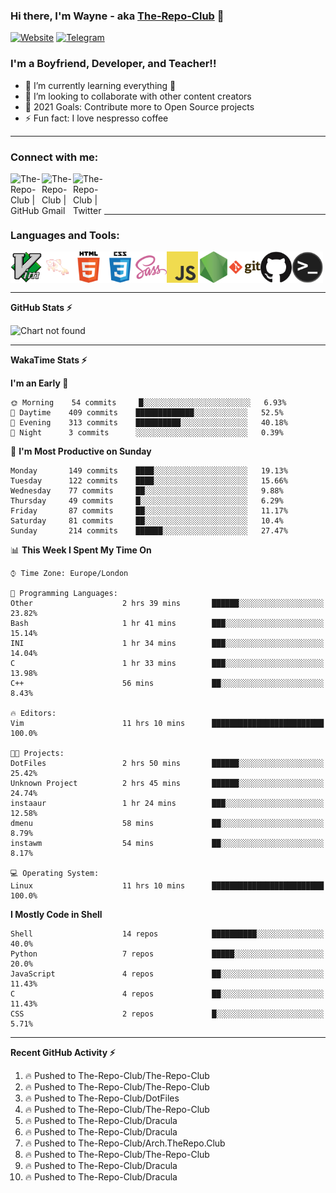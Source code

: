 ### Hi there, I'm Wayne - aka [The-Repo-Club][website] 👋

[![Website](https://img.shields.io/website?label=github.com/The-Repo-Club/&color=orange&style=flat-square&url=https://github.com/The-Repo-Club/)][website]
[![Telegram](https://img.shields.io/badge/Chat%20on-Telegram-orange.svg?color=orange&logo=telegram&style=flat-square)][telegram]

### I'm a Boyfriend, Developer, and Teacher!!

- 🌱 I’m currently learning everything 🤣
- 👯 I’m looking to collaborate with other content creators
- 🥅 2021 Goals: Contribute more to Open Source projects
- ⚡ Fun fact: I love nespresso coffee

---
### Connect with me:

[<img align="left" alt="The-Repo-Club | GitHub" width="50px" src="https://cdn.jsdelivr.net/npm/simple-icons@v3/icons/github.svg" />][website]
[<img align="left" alt="The-Repo-Club | Gmail" width="50px" src="https://cdn.jsdelivr.net/npm/simple-icons@v3/icons/gmail.svg" />][email]
[<img align="left" alt="The-Repo-Club | Twitter" width="50px" src="https://cdn.jsdelivr.net/npm/simple-icons@v3/icons/telegram.svg" />][telegram]

[website]: https://github.com/The-Repo-Club/
[email]: mailto:wayne6324@gmail.com
[telegram]: https://t.me/TheRepoClub

<br />
<br />
<br />

---
### Languages and Tools:

<img align="left" alt="Vim" width="50px" src="https://raw.githubusercontent.com/github/explore/80688e429a7d4ef2fca1e82350fe8e3517d3494d/topics/vim/vim.png" />
<img align="left" alt="Fish" width="50px" src="https://raw.githubusercontent.com/github/explore/80688e429a7d4ef2fca1e82350fe8e3517d3494d/topics/fish/fish.png" />
<img align="left" alt="HTML5" width="50px" src="https://raw.githubusercontent.com/github/explore/80688e429a7d4ef2fca1e82350fe8e3517d3494d/topics/html/html.png" />
<img align="left" alt="CSS3" width="50px" src="https://raw.githubusercontent.com/github/explore/80688e429a7d4ef2fca1e82350fe8e3517d3494d/topics/css/css.png" />
<img align="left" alt="Sass" width="50px" src="https://raw.githubusercontent.com/github/explore/80688e429a7d4ef2fca1e82350fe8e3517d3494d/topics/sass/sass.png" />
<img align="left" alt="JavaScript" width="50px" src="https://raw.githubusercontent.com/github/explore/80688e429a7d4ef2fca1e82350fe8e3517d3494d/topics/javascript/javascript.png" />
<img align="left" alt="Node.js" width="50px" src="https://raw.githubusercontent.com/github/explore/80688e429a7d4ef2fca1e82350fe8e3517d3494d/topics/nodejs/nodejs.png" />
<img align="left" alt="Git" width="50px" src="https://raw.githubusercontent.com/github/explore/80688e429a7d4ef2fca1e82350fe8e3517d3494d/topics/git/git.png" />
<img align="left" alt="GitHub" width="50px" src="https://raw.githubusercontent.com/github/explore/78df643247d429f6cc873026c0622819ad797942/topics/github/github.png" />
<img align="left" alt="Terminal" width="50px" src="https://raw.githubusercontent.com/github/explore/80688e429a7d4ef2fca1e82350fe8e3517d3494d/topics/terminal/terminal.png" />

<br />
<br />
<br />

---

**GitHub Stats ⚡**

![Chart not found](https://github-readme-stats.vercel.app/api?username=The-Repo-Club&theme=tokyonight&show_icons=true&count_private=true&hide_border=true&include_all_commits=true&custom_title=The-Repo-Club%27s+GitHub+Stats)


---

**WakaTime Stats ⚡**

<!--START_SECTION:waka-->
**I'm an Early 🐤** 

```text
🌞 Morning    54 commits     █░░░░░░░░░░░░░░░░░░░░░░░░   6.93% 
🌆 Daytime    409 commits    █████████████░░░░░░░░░░░░   52.5% 
🌃 Evening    313 commits    ██████████░░░░░░░░░░░░░░░   40.18% 
🌙 Night      3 commits      ░░░░░░░░░░░░░░░░░░░░░░░░░   0.39%

```
📅 **I'm Most Productive on Sunday** 

```text
Monday       149 commits    ████░░░░░░░░░░░░░░░░░░░░░   19.13% 
Tuesday      122 commits    ████░░░░░░░░░░░░░░░░░░░░░   15.66% 
Wednesday    77 commits     ██░░░░░░░░░░░░░░░░░░░░░░░   9.88% 
Thursday     49 commits     █░░░░░░░░░░░░░░░░░░░░░░░░   6.29% 
Friday       87 commits     ██░░░░░░░░░░░░░░░░░░░░░░░   11.17% 
Saturday     81 commits     ██░░░░░░░░░░░░░░░░░░░░░░░   10.4% 
Sunday       214 commits    ██████░░░░░░░░░░░░░░░░░░░   27.47%

```


📊 **This Week I Spent My Time On** 

```text
⌚︎ Time Zone: Europe/London

💬 Programming Languages: 
Other                    2 hrs 39 mins       ██████░░░░░░░░░░░░░░░░░░░   23.82% 
Bash                     1 hr 41 mins        ███░░░░░░░░░░░░░░░░░░░░░░   15.14% 
INI                      1 hr 34 mins        ███░░░░░░░░░░░░░░░░░░░░░░   14.04% 
C                        1 hr 33 mins        ███░░░░░░░░░░░░░░░░░░░░░░   13.98% 
C++                      56 mins             ██░░░░░░░░░░░░░░░░░░░░░░░   8.43%

🔥 Editors: 
Vim                      11 hrs 10 mins      █████████████████████████   100.0%

🐱‍💻 Projects: 
DotFiles                 2 hrs 50 mins       ██████░░░░░░░░░░░░░░░░░░░   25.42% 
Unknown Project          2 hrs 45 mins       ██████░░░░░░░░░░░░░░░░░░░   24.74% 
instaaur                 1 hr 24 mins        ███░░░░░░░░░░░░░░░░░░░░░░   12.58% 
dmenu                    58 mins             ██░░░░░░░░░░░░░░░░░░░░░░░   8.79% 
instawm                  54 mins             ██░░░░░░░░░░░░░░░░░░░░░░░   8.17%

💻 Operating System: 
Linux                    11 hrs 10 mins      █████████████████████████   100.0%

```

**I Mostly Code in Shell** 

```text
Shell                    14 repos            ██████████░░░░░░░░░░░░░░░   40.0% 
Python                   7 repos             █████░░░░░░░░░░░░░░░░░░░░   20.0% 
JavaScript               4 repos             ██░░░░░░░░░░░░░░░░░░░░░░░   11.43% 
C                        4 repos             ██░░░░░░░░░░░░░░░░░░░░░░░   11.43% 
CSS                      2 repos             █░░░░░░░░░░░░░░░░░░░░░░░░   5.71%

```



<!--END_SECTION:waka-->

---

**Recent GitHub Activity :zap:**

<!--START_SECTION:activity-->
1. 🔥 Pushed to The-Repo-Club/The-Repo-Club
2. 🔥 Pushed to The-Repo-Club/The-Repo-Club
3. 🔥 Pushed to The-Repo-Club/DotFiles
4. 🔥 Pushed to The-Repo-Club/The-Repo-Club
5. 🔥 Pushed to The-Repo-Club/Dracula
6. 🔥 Pushed to The-Repo-Club/Dracula
7. 🔥 Pushed to The-Repo-Club/Arch.TheRepo.Club
8. 🔥 Pushed to The-Repo-Club/The-Repo-Club
9. 🔥 Pushed to The-Repo-Club/Dracula
10. 🔥 Pushed to The-Repo-Club/Dracula
<!--END_SECTION:activity-->